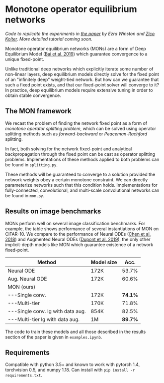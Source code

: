 # Monotone operator equilibrium networks

*Code to replicate the experiments in [the paper](https://arxiv.org/abs/2006.08591) by Ezra Winston and [Zico Kolter](http://zicokolter.com). More detailed tutorial coming soon.*

Monotone operator equilibrium networks (MONs) are a form of Deep Equilibrium Model ([Bai et al. 2019](https://arxiv.org/abs/1909.01377)) which guarantee convergence to a unique fixed-point. 

Unlike traditional deep networks which explicitly iterate some number of non-linear layers, deep equilibrium models directly solve for the fixed point of an "infinitely deep" weight-tied network. But how can we guarantee that such a fixed point exists, and that our fixed-point solver will converge to it? In practice, deep equilibrium models require extensive tuning in order to obtain stable convergence. 

## The MON framework
We recast the problem of finding the network fixed point as a form of _monotone operator splitting problem_, which can be solved using operator splitting methods such as _forward-backward_ or _Peaceman-Rachford_ splitting.

In fact, both solving for the network fixed-point and analytical backpropagation through the fixed point can be cast as operator splitting problems. Implementations of these methods applied to both problems can be found in `splitting.py`.

These methods will be guaranteed to converge to a solution provided the network weights obey a certain monotone constraint. We can directly parameterize networks such that this condition holds. Implementations for fully-connected, convolutional, and multi-scale convolutional networks can be found in `mon.py`. 

## Results on image benchmarks

MONs perform well on several image classification benchmarks. For example, the table shows performance of several instantiations of MON on CIFAR-10. We compare to the performance of Neural ODEs ([Chen et al. 2018](https://arxiv.org/abs/1806.07366)) and Augmented Neural ODEs ([Dupont et al. 2019](https://arxiv.org/abs/1904.01681)), the only other implicit-depth models like MON which guarantee existence of a network fixed-point.   
 
| Method                 | Model size | Acc.       |
|---------------------------------------|------------------------|---------------------------|
| Neural ODE             | 172K                   | 53.7%                  |
| Aug. Neural ODE | 172K                   | 60.6%                  |
| MON (ours\)                    |                        |                           |
| ---Single conv.           | 172K                   | **74.1%**      |
| ---Multi-tier           | 170K                   | 71.8%                  |
| ---Single conv. lg with data aug. | 854K                   | 82.5%             |
| ---Multi-tier lg with data aug. | 1M                     | **89.7%** |

The code to train these models and all those described in the results section of the paper is given in `examples.ipynb`.



## Requirements
Compatible with python 3.5+ and known to work with pytorch 1.4, torchvision 0.5, and numpy 1.18. Can install with `pip install -r requirements.txt`.


